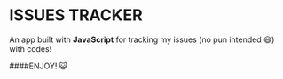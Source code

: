 # ISSUES TRACKER

An app built with **JavaScript** for tracking my issues (no pun intended 😃) with codes!


####ENJOY! 😺